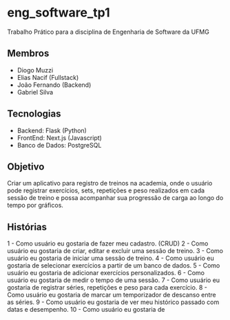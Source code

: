 # eng_software_tp1
Trabalho Prático para a disciplina de Engenharia de Software da UFMG

## Membros
- Diogo Muzzi
- Elias Nacif (Fullstack)
- João Fernando (Backend)
- Gabriel Silva

## Tecnologias
- Backend: Flask (Python)
- FrontEnd: Next.js (Javascript)
- Banco de Dados: PostgreSQL

## Objetivo
Criar um aplicativo para registro de treinos na academia, onde o usuário pode registrar exercícios, sets, repetições e peso realizados em cada sessão de treino e possa acompanhar sua progressão de carga ao longo do tempo por gráficos. 

## Histórias
1  - Como usuário eu gostaria de fazer meu cadastro. (CRUD)
2  - Como usuário eu gostaria de criar, editar e excluir uma sessão de treino.
3  - Como usuário eu gostaria de iniciar uma sessão de treino.
4  - Como usuário eu gostaria de selecionar exercícios a partir de um banco de dados.
5  - Como usuário eu gostaria de adicionar exercícios personalizados.
6  - Como usuário eu gostaria de medir o tempo de uma sessão.
7  - Como usuário eu gostaria de registrar séries, repetições e peso para cada exercício.
8  - Como usuário eu gostaria de marcar um temporizador de descanso entre as séries.
9  - Como usuário eu gostaria de ver meu histórico passado com datas e desempenho.
10 - Como usuário eu gostaria de 
